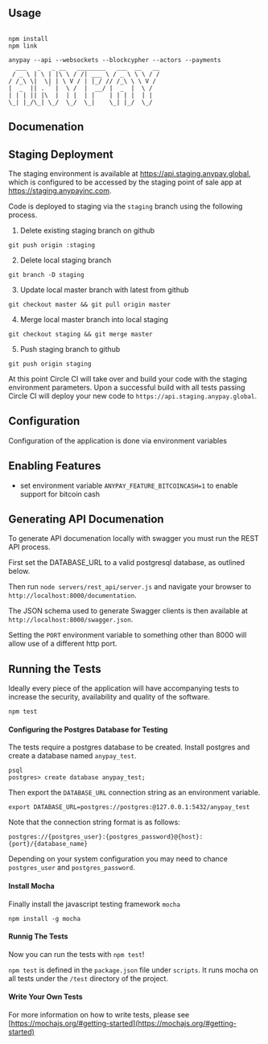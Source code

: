 ## Usage

```

npm install
npm link

anypay --api --websockets --blockcypher --actors --payments
  ___   _   _ __   ________   ___  __   __
 / _ \ | \ | |\ \ / /| ___ \ / _ \ \ \ / /
/ /_\ \|  \| | \ V / | |_/ // /_\ \ \ V /
|  _  || . ` |  \ /  |  __/ |  _  |  \ /
| | | || |\  |  | |  | |    | | | |  | |
\_| |_/\_| \_/  \_/  \_|    \_| |_/  \_/

```

## Documenation


## Staging Deployment

The staging environment is available at https://api.staging.anypay.global,
which is configured to be accessed by the staging point of sale app at
https://staging.anypayinc.com.

Code is deployed to staging via the `staging` branch using the following
process.

1) Delete existing staging branch on github

`git push origin :staging`

2) Delete local staging branch

`git branch -D staging`

3) Update local master branch with latest from github

`git checkout master && git pull origin master`

4) Merge local master branch into local staging

`git checkout staging && git merge master`

5) Push staging branch to github

`git push origin staging`

At this point Circle CI will take over and build your code with the staging
environment parameters. Upon a successful build with all tests passing Circle
CI will deploy your new code to `https://api.staging.anypay.global`.

## Configuration

Configuration of the application is done via environment variables

## Enabling Features

- set environment variable `ANYPAY_FEATURE_BITCOINCASH=1` to enable support
for bitcoin cash

## Generating API Documenation

To generate API documenation locally with swagger you must run the REST API process.

First set the DATABASE_URL to a valid postgresql database, as outlined below.

Then run `node servers/rest_api/server.js` and navigate your browser to `http://localhost:8000/documentation`.

The JSON schema used to generate Swagger clients is then available at `http://localhost:8000/swagger.json`.

Setting the `PORT` environment variable to something other than 8000 will allow use of a different http port.

## Running the Tests

Ideally every piece of the application will have accompanying tests to increase
the security, availability and quality of the software.

```
npm test
```

#### Configuring the Postgres Database for Testing

The tests require a postgres database to be created.
Install postgres and create a database named `anypay_test`.

```
psql
postgres> create database anypay_test;
```

Then export the `DATABASE_URL` connection string as an environment variable. 

```
export DATABASE_URL=postgres://postgres:@127.0.0.1:5432/anypay_test
```

Note that the connection string format is as follows:

```
postgres://{postgres_user}:{postgres_password}@{host}:{port}/{database_name}
```
Depending on your system configuration you may need to chance `postgres_user`
and `postgres_password`.

#### Install Mocha

Finally install the javascript testing framework `mocha`

```
npm install -g mocha
```

#### Runnig The Tests

Now you can run the tests with `npm test`!

`npm test` is defined in the `package.json` file under `scripts`. It runs mocha
on all tests under the `/test` directory of the project.

#### Write Your Own Tests

For more information on how to write tests, please see
[https://mochajs.org/#getting-started](https://mochajs.org/#getting-started)

